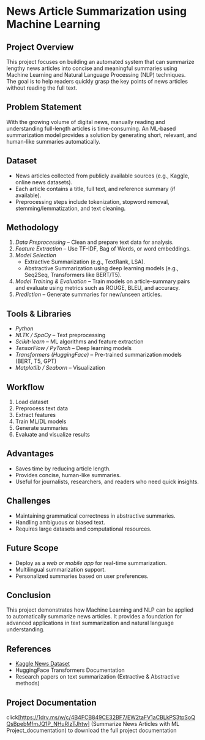 # News Article Summarization using Machine Learning

## Project Overview
This project focuses on building an automated system that can summarize lengthy news articles into concise and meaningful summaries using Machine Learning and Natural Language Processing (NLP) techniques.  
The goal is to help readers quickly grasp the key points of news articles without reading the full text.

## Problem Statement
With the growing volume of digital news, manually reading and understanding full-length articles is time-consuming. An ML-based summarization model provides a solution by generating short, relevant, and human-like summaries automatically.

## Dataset
- News articles collected from publicly available sources (e.g., Kaggle, online news datasets).  
- Each article contains a title, full text, and reference summary (if available).  
- Preprocessing steps include tokenization, stopword removal, stemming/lemmatization, and text cleaning.

## Methodology
1. *Data Preprocessing* – Clean and prepare text data for analysis.  
2. *Feature Extraction* – Use TF-IDF, Bag of Words, or word embeddings.  
3. *Model Selection*  
   - Extractive Summarization (e.g., TextRank, LSA).  
   - Abstractive Summarization using deep learning models (e.g., Seq2Seq, Transformers like BERT/T5).  
4. *Model Training & Evaluation* – Train models on article-summary pairs and evaluate using metrics such as ROUGE, BLEU, and accuracy.  
5. *Prediction* – Generate summaries for new/unseen articles.  

## Tools & Libraries
- *Python*  
- *NLTK / SpaCy* – Text preprocessing  
- *Scikit-learn* – ML algorithms and feature extraction  
- *TensorFlow / PyTorch* – Deep learning models  
- *Transformers (HuggingFace)* – Pre-trained summarization models (BERT, T5, GPT)  
- *Matplotlib / Seaborn* – Visualization  

## Workflow
1. Load dataset  
2. Preprocess text data  
3. Extract features  
4. Train ML/DL models  
5. Generate summaries  
6. Evaluate and visualize results  

## Advantages
- Saves time by reducing article length.  
- Provides concise, human-like summaries.  
- Useful for journalists, researchers, and readers who need quick insights.  

## Challenges
- Maintaining grammatical correctness in abstractive summaries.  
- Handling ambiguous or biased text.  
- Requires large datasets and computational resources.  

## Future Scope
- Deploy as a *web or mobile app* for real-time summarization.  
- Multilingual summarization support.  
- Personalized summaries based on user preferences.  

## Conclusion
This project demonstrates how Machine Learning and NLP can be applied to automatically summarize news articles. It provides a foundation for advanced applications in text summarization and natural language understanding.

##  References
- [Kaggle News Dataset](https://www.kaggle.com/)  
- HuggingFace Transformers Documentation  
- Research papers on text summarization (Extractive & Abstractive methods)

## Project Documentation
click[https://1drv.ms/w/c/4B4FCB849CE32BF7/EW2taFV1aCBLkPS3tpSoQQsBpebMfmJQ1P_NHuRIzTJhtw] (Summarize News Articles with ML Project_documentation)
to download the full project documentation


